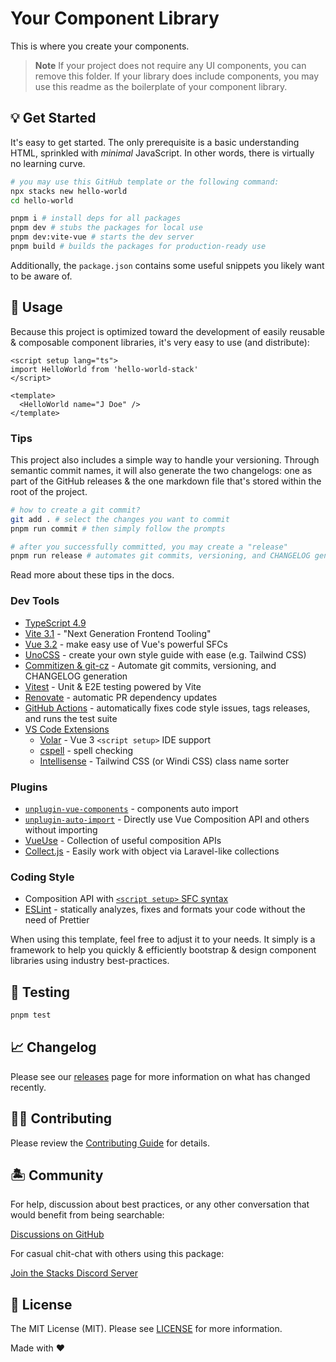 # Your Component Library

This is where you create your components.

> **Note**
> If your project does not require any UI components, you can remove this folder. If your library does include components, you may use this readme as the boilerplate of your component library.

## 💡 Get Started

It's easy to get started. The only prerequisite is a basic understanding HTML, sprinkled with *minimal* JavaScript. In other words, there is virtually no learning curve.

```bash
# you may use this GitHub template or the following command:
npx stacks new hello-world
cd hello-world

pnpm i # install deps for all packages
pnpm dev # stubs the packages for local use
pnpm dev:vite-vue # starts the dev server
pnpm build # builds the packages for production-ready use
```

Additionally, the `package.json` contains some useful snippets you likely want to be aware of.

## 🤖 Usage

Because this project is optimized toward the development of easily reusable & composable component libraries, it's very easy to use (and distribute):

```vue
<script setup lang="ts">
import HelloWorld from 'hello-world-stack'
</script>

<template>
  <HelloWorld name="J Doe" />
</template>
```

### Tips

This project also includes a simple way to handle your versioning. Through semantic commit names, it will also generate the two changelogs: one as part of the GitHub releases & the one markdown file that's stored within the root of the project.

```bash
# how to create a git commit?
git add . # select the changes you want to commit
pnpm run commit # then simply follow the prompts

# after you successfully committed, you may create a "release"
pnpm run release # automates git commits, versioning, and CHANGELOG generation
```

Read more about these tips in the docs.

### Dev Tools

- [TypeScript 4.9](https://www.typescriptlang.org/)
- [Vite 3.1](https://vitejs.dev/) - "Next Generation Frontend Tooling"
- [Vue 3.2](https://vuejs.org/) - make easy use of Vue's powerful SFCs
- [UnoCSS](https://github.com/unocss/unocss) - create your own style guide with ease (e.g. Tailwind CSS)
- [Commitizen & git-cz](https://www.npmjs.com/package/git-cz) - Automate git commits, versioning, and CHANGELOG generation
- [Vitest](https://github.com/vitest-dev/vitest) - Unit & E2E testing powered by Vite
- [Renovate](https://renovatebot.com/) - automatic PR dependency updates
- [GitHub Actions](https://github.com/features/actions) - automatically fixes code style issues, tags releases, and runs the test suite
- [VS Code Extensions](./.vscode/extensions.json)
  - [Volar](https://marketplace.visualstudio.com/items?itemName=johnsoncodehk.volar) - Vue 3 `<script setup>` IDE support
  - [cspell](https://marketplace.visualstudio.com/items?itemName=streetsidesoftware.code-spell-checker) - spell checking
  - [Intellisense](https://marketplace.visualstudio.com/items?itemName=voorjaar.windicss-intellisense) - Tailwind CSS (or Windi CSS) class name sorter

### Plugins

- [`unplugin-vue-components`](https://github.com/antfu/unplugin-vue-components) - components auto import
- [`unplugin-auto-import`](https://github.com/antfu/unplugin-auto-import) - Directly use Vue Composition API and others without importing
- [VueUse](https://github.com/antfu/vueuse) - Collection of useful composition APIs
- [Collect.js](https://github.com/ecrmnn/collect.js) - Easily work with object via Laravel-like collections

### Coding Style

- Composition API with [`<script setup>` SFC syntax](https://github.com/vuejs/rfcs/pull/227)
- [ESLint](https://eslint.org/) - statically analyzes, fixes and formats your code without the need of Prettier

When using this template, feel free to adjust it to your needs. It simply is a framework to help you quickly & efficiently bootstrap & design component libraries using industry best-practices.

## 🧪 Testing

```bash
pnpm test
```

## 📈 Changelog

Please see our [releases](https://github.com/stacksjs/vue-components-library-starter/releases) page for more information on what has changed recently.

## 💪🏼 Contributing

Please review the [Contributing Guide](https://github.com/stacksjs/contributing) for details.

## 🏝 Community

For help, discussion about best practices, or any other conversation that would benefit from being searchable:

[Discussions on GitHub](https://github.com/stacksjs/stacks/discussions)

For casual chit-chat with others using this package:

[Join the Stacks Discord Server](https://discord.ow3.org)

## 📄 License

The MIT License (MIT). Please see [LICENSE](https://github.com/stacksjs/stacks/tree/main/LICENSE.md) for more information.

Made with ❤️
